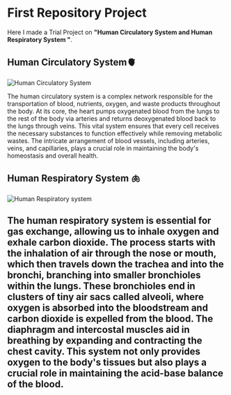 # First Repository Project
Here I made a Trial Project on **"Human Circulatory System and Human Respiratory System "**.

## Human Circulatory System🫀
![Human Circulatory System](https://cdn1.byjus.com/wp-content/uploads/2019/04/Human-Circulatory-System-Transportation2.png)

The human circulatory system is a complex network responsible for the transportation of blood, nutrients, oxygen, and waste products throughout the body. At its core, the heart pumps oxygenated blood from the lungs to the rest of the body via arteries and returns deoxygenated blood back to the lungs through veins. This vital system ensures that every cell receives the necessary substances to function effectively while removing metabolic wastes. The intricate arrangement of blood vessels, including arteries, veins, and capillaries, plays a crucial role in maintaining the body's homeostasis and overall health.

## Human Respiratory System 🫁
![Human Respiratory system](The-Human-Respiratory-System.png)

The human respiratory system is essential for gas exchange, allowing us to inhale oxygen and exhale carbon dioxide. The process starts with the inhalation of air through the nose or mouth, which then travels down the trachea and into the bronchi, branching into smaller bronchioles within the lungs. These bronchioles end in clusters of tiny air sacs called alveoli, where oxygen is absorbed into the bloodstream and carbon dioxide is expelled from the blood. The diaphragm and intercostal muscles aid in breathing by expanding and contracting the chest cavity. This system not only provides oxygen to the body's tissues but also plays a crucial role in maintaining the acid-base balance of the blood.
---
